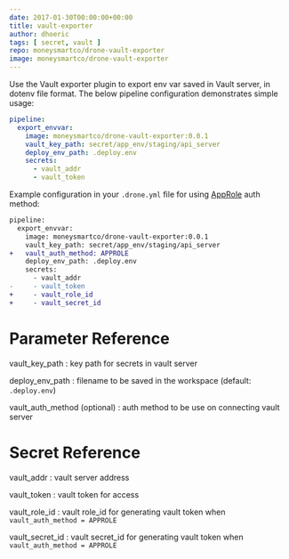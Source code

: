 ```yaml
---
date: 2017-01-30T00:00:00+00:00
title: vault-exporter
author: dhoeric
tags: [ secret, vault ]
repo: moneysmartco/drone-vault-exporter
image: moneysmartco/drone-vault-exporter
---
```



Use the Vault exporter plugin to export env var saved in Vault server, in dotenv file format. The below pipeline configuration demonstrates simple usage:

```yaml
pipeline:
  export_envvar:
    image: moneysmartco/drone-vault-exporter:0.0.1
    vault_key_path: secret/app_env/staging/api_server
    deploy_env_path: .deploy.env
    secrets:
      - vault_addr
      - vault_token
```

Example configuration in your `.drone.yml` file for using [AppRole](https://www.vaultproject.io/docs/auth/approle.html) auth method:

```diff
pipeline:
  export_envvar:
    image: moneysmartco/drone-vault-exporter:0.0.1
    vault_key_path: secret/app_env/staging/api_server
+   vault_auth_method: APPROLE
    deploy_env_path: .deploy.env
    secrets:
      - vault_addr
-     - vault_token
+     - vault_role_id
+     - vault_secret_id
```

# Parameter Reference

vault_key_path
: key path for secrets in vault server

deploy_env_path
: filename to be saved in the workspace (default: `.deploy.env`)

vault_auth_method (optional)
: auth method to be use on connecting vault server


# Secret Reference

vault_addr
: vault server address

vault_token
: vault token for access

vault_role_id
: vault role_id for generating vault token when `vault_auth_method = APPROLE`

vault_secret_id
: vault secret_id for generating vault token when `vault_auth_method = APPROLE`

